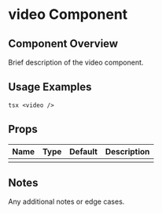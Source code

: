 # video Component

## Component Overview

Brief description of the video component.

## Usage Examples

`tsx
<video />
`

## Props

| Name | Type | Default | Description |
| ---- | ---- | ------- | ----------- |
|      |      |         |             |

## Notes

Any additional notes or edge cases.
